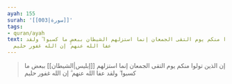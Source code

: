 ```yaml
---
ayah: 155
surah: '[[003|سورة]]'
tags:
- quran/ayah
text: إن الذين تولوا منكم يوم التقى الجمعان إنما استزلهم الشيطان ببعض ما كسبوا ۖ ولقد
  عفا الله عنهم ۗ إن الله غفور حليم
---
```

> إن الذين تولوا منكم يوم التقى الجمعان إنما استزلهم [[إبليس|الشيطان]] ببعض ما كسبوا ۖ ولقد عفا الله عنهم ۗ إن الله غفور حليم
